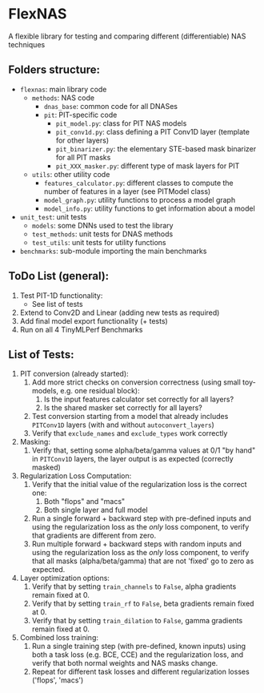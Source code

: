 # FlexNAS

A flexible library for testing and comparing different (differentiable) NAS techniques

## Folders structure:
- `flexnas`: main library code
  * `methods`: NAS code
    * `dnas_base`: common code for all DNASes
    * `pit`: PIT-specific code
      * `pit_model.py`: class for PIT NAS models
      * `pit_conv1d.py`: class defining a PIT Conv1D layer (template for other layers)
      * `pit_binarizer.py`: the elementary STE-based mask binarizer for all PIT masks
      * `pit_XXX_masker.py`: different type of mask layers for PIT
  * `utils`: other utility code
    * `features_calculator.py`: different classes to compute the number of features in a layer (see PITModel class)
    * `model_graph.py`: utility functions to process a model graph
    * `model_info.py`: utility functions to get information about a model
- `unit_test`: unit tests
  - `models`: some DNNs used to test the library
  - `test_methods`: unit tests for DNAS methods
  - `test_utils`: unit tests for utility functions
- `benchmarks`: sub-module importing the main benchmarks


## ToDo List (general):

1. Test PIT-1D functionality:
    - See list of tests
2. Extend to Conv2D and Linear (adding new tests as required)
3. Add final model export functionality (+ tests)
4. Run on all 4 TinyMLPerf Benchmarks

## List of Tests:
1. PIT conversion (already started):
    1. Add more strict checks on conversion correctness (using small toy-models, e.g. one residual block):
        1. Is the input features calculator set correctly for all layers?
        1. Is the shared masker set correctly for all layers?
    1. Test conversion starting from a model that already includes `PITConv1D` layers (with and without `autoconvert_layers`)
    1. Verify that `exclude_names` and `exclude_types` work correctly
1. Masking:
    1. Verify that, setting some alpha/beta/gamma values at 0/1 "by hand" in `PITConv1D` layers, the layer output is as expected (correctly masked)
1. Regularization Loss Computation:
    1. Verify that the initial value of the regularization loss is the correct one:
        1. Both "flops" and "macs"
        1. Both single layer and full model
    1. Run a single forward + backward step with pre-defined inputs and using the regularization loss as the *only* loss component, to verify that gradients are different from zero.
    1. Run multiple forward + backward steps with random inputs and using the regularization loss as the *only* loss component, to verify that all masks (alpha/beta/gamma) that are not 'fixed' go to zero as expected.
1. Layer optimization options:
    1. Verify that by setting `train_channels` to `False`, alpha gradients remain fixed at 0.
    1. Verify that by setting `train_rf` to `False`, beta gradients remain fixed at 0.
    1. Verify that by setting `train_dilation` to `False`, gamma gradients remain fixed at 0.
1. Combined loss training:
    1. Run a single training step (with pre-defined, known inputs) using both a task loss (e.g. BCE, CCE) and the regularization loss, and verify that both normal weights and NAS masks change.
    2. Repeat for different task losses and different regularization losses ('flops', 'macs')
